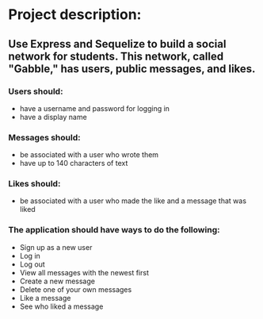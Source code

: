 # Project description:

## Use Express and Sequelize to build a social network for students. This network, called "Gabble," has users, public messages, and likes.

### Users should:

* have a username and password for logging in
* have a display name

### Messages should:

* be associated with a user who wrote them
* have up to 140 characters of text

### Likes should:

* be associated with a user who made the like and a message that was liked

### The application should have ways to do the following:

* Sign up as a new user
* Log in
* Log out
* View all messages with the newest first
* Create a new message
* Delete one of your own messages
* Like a message
* See who liked a message
